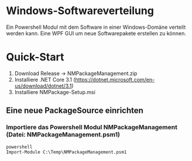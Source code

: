 # Windows-Softwareverteilung
Ein Powershell Modul mit dem Software in einer Windows-Domäne verteilt werden kann. 
Eine WPF GUI um neue Softwarepakete erstellen zu können.


# Quick-Start

1. Download Release -> NMPackageManagement.zip 
2. Installiere .NET Core 3.1 (https://dotnet.microsoft.com/en-us/download/dotnet/3.1)
2. Installiere NMPackage-Setup.msi

## Eine neue PackageSource einrichten

### Importiere das Powershell Modul NMPackageManagement (Datei: NMPackageManagement.psm1)

```
powershell
Import-Module C:\Temp\NMPackageManagement.psm1
```
